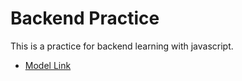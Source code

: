 # Backend Practice

This is a practice for backend learning with javascript.
- [Model Link](https://app.eraser.io/workspace/YtPqZ1VogxGy1jzIDkzj?origin=share)